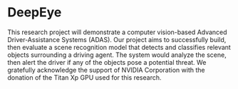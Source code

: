 # DeepEye
This research project will demonstrate a computer vision-based Advanced Driver-Assistance Systems (ADAS). Our project aims to successfully build, then evaluate a scene recognition model that detects and classifies relevant objects surrounding a driving agent. The system would analyze the scene, then alert the driver if any of the objects pose a potential threat. We gratefully acknowledge the support of NVIDIA Corporation with the donation of the Titan Xp GPU used for this research.